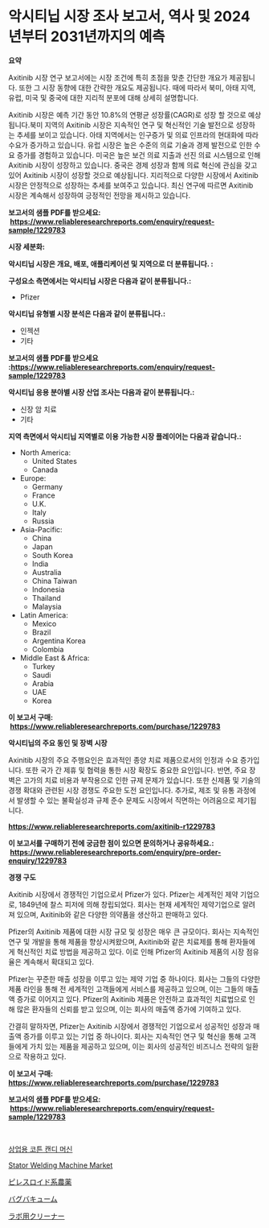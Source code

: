 <p><h1>악시티닙 시장 조사 보고서, 역사 및 2024년부터 2031년까지의 예측</h1></p><p><strong>요약</strong></p>
<p><p>Axitinib 시장 연구 보고서에는 시장 조건에 특히 초점을 맞춘 간단한 개요가 제공됩니다. 또한 그 시장 동향에 대한 간략한 개요도 제공됩니다. 때에 따라서 북미, 아태 지역, 유럽, 미국 및 중국에 대한 지리적 분포에 대해 상세히 설명합니다.</p><p>Axitinib 시장은 예측 기간 동안 10.8%의 연평균 성장률(CAGR)로 성장 할 것으로 예상됩니다.북미 지역의 Axitinib 시장은 지속적인 연구 및 혁신적인 기술 발전으로 성장하는 추세를 보이고 있습니다. 아태 지역에서는 인구증가 및 의료 인프라의 현대화에 따라 수요가 증가하고 있습니다. 유럽 시장은 높은 수준의 의료 기술과 경제 발전으로 인한 수요 증가를 경험하고 있습니다. 미국은 높은 보건 의료 지출과 선진 의료 시스템으로 인해 Axitinib 시장이 성장하고 있습니다. 중국은 경제 성장과 함께 의료 혁신에 관심을 갖고 있어 Axitinib 시장이 성장할 것으로 예상됩니다. 지리적으로 다양한 시장에서 Axitinib 시장은 안정적으로 성장하는 추세를 보여주고 있습니다. 최신 연구에 따르면 Axitinib 시장은 계속해서 성장하여 긍정적인 전망을 제시하고 있습니다.</p></p>
<p><strong>보고서의 샘플 PDF를 받으세요: &nbsp;<a href="https://www.reliableresearchreports.com/enquiry/request-sample/1229783">https://www.reliableresearchreports.com/enquiry/request-sample/1229783</a></strong></p>
<p><strong>시장 세분화:</strong></p>
<p><strong> 악시티닙 시장은 개요, 배포, 애플리케이션 및 지역으로 더 분류됩니다. :</strong></p>
<p><strong>구성요소 측면에서는 악시티닙 시장은 다음과 같이 분류됩니다.:</strong></p>
<p><ul><li>Pfizer</li></ul></p>
<p><strong> 악시티닙 유형별 시장 분석은 다음과 같이 분류됩니다.:</strong></p>
<p><ul><li>인젝션</li><li>기타</li></ul></p>
<p><strong>보고서의 샘플 PDF를 받으세요 :<a href="https://www.reliableresearchreports.com/enquiry/request-sample/1229783">https://www.reliableresearchreports.com/enquiry/request-sample/1229783</a></strong></p>
<p><strong> 악시티닙 응용 분야별 시장 산업 조사는 다음과 같이 분류됩니다.:</strong></p>
<p><ul><li>신장 암 치료</li><li>기타</li></ul></p>
<p><strong>지역 측면에서 악시티닙 지역별로 이용 가능한 시장 플레이어는 다음과 같습니다.:</strong></p>
<p><ul>
    <li>
        North America:
        <ul>
            <li>United States</li>
            <li>Canada</li>
        </ul>
    </li>
    <li>
        Europe:
        <ul>
            <li>Germany</li>
            <li>France</li>
            <li>U.K.</li>
            <li>Italy</li>
            <li>Russia</li>
        </ul>
    </li>
    <li>
        Asia-Pacific:
        <ul>
            <li>China</li>
            <li>Japan</li>
            <li>South Korea</li>
            <li>India</li>
            <li>Australia</li>
            <li>China Taiwan</li>
            <li>Indonesia</li>
            <li>Thailand</li>
            <li>Malaysia</li>
        </ul>
    </li>
    <li>
        Latin America:
        <ul>
            <li>Mexico</li>
            <li>Brazil</li>
            <li>Argentina Korea</li>
            <li>Colombia</li>
        </ul>
    </li>
    <li>
        Middle East & Africa:
        <ul>
            <li>Turkey</li>
            <li>Saudi</li>
            <li>Arabia</li>
            <li>UAE</li>
            <li>Korea</li>
        </ul>
    </li>
    </ul></p>
<p><strong>이 보고서 구매: &nbsp;<a href="https://www.reliableresearchreports.com/purchase/1229783">https://www.reliableresearchreports.com/purchase/1229783</a></strong></p>
<p><strong>악시티닙의 주요 동인 및 장벽 시장</strong></p>
<p><p>Axinitib 시장의 주요 주행요인은 효과적인 종양 치료 제품으로서의 인정과 수요 증가입니다. 또한 국가 간 제휴 및 협력을 통한 시장 확장도 중요한 요인입니다. 반면, 주요 장벽은 고가의 치료 비용과 부작용으로 인한 규제 문제가 있습니다. 또한 신제품 및 기술의 경쟁 확대와 관련된 시장 경쟁도 주요한 도전 요인입니다. 추가로, 제조 및 유통 과정에서 발생할 수 있는 불확실성과 규제 준수 문제도 시장에서 직면하는 어려움으로 제기됩니다.</p></p>
<p><strong><a href="https://www.reliableresearchreports.com/axitinib-r1229783">https://www.reliableresearchreports.com/axitinib-r1229783</a></strong></p>
<p><strong>이 보고서를 구매하기 전에 궁금한 점이 있으면 문의하거나 공유하세요.: &nbsp;<a href="https://www.reliableresearchreports.com/enquiry/pre-order-enquiry/1229783">https://www.reliableresearchreports.com/enquiry/pre-order-enquiry/1229783</a></strong></p>
<p><strong>경쟁 구도</strong></p>
<p><p>Axitinib 시장에서 경쟁적인 기업으로서 Pfizer가 있다. Pfizer는 세계적인 제약 기업으로, 1849년에 찰스 피저에 의해 창립되었다. 회사는 현재 세계적인 제약기업으로 알려져 있으며, Axitinib와 같은 다양한 의약품을 생산하고 판매하고 있다.</p><p>Pfizer의 Axitinib 제품에 대한 시장 규모 및 성장은 매우 큰 규모이다. 회사는 지속적인 연구 및 개발을 통해 제품을 향상시켜왔으며, Axitinib와 같은 치료제를 통해 환자들에게 혁신적인 치료 방법을 제공하고 있다. 이로 인해 Pfizer의 Axitinib 제품의 시장 점유율은 계속해서 확대되고 있다.</p><p>Pfizer는 꾸준한 매출 성장을 이루고 있는 제약 기업 중 하나이다. 회사는 그들의 다양한 제품 라인을 통해 전 세계적인 고객들에게 서비스를 제공하고 있으며, 이는 그들의 매출액 증가로 이어지고 있다. Pfizer의 Axitinib 제품은 안전하고 효과적인 치료법으로 인해 많은 환자들의 신뢰를 받고 있으며, 이는 회사의 매출액 증가에 기여하고 있다.</p><p>간결히 말하자면, Pfizer는 Axitinib 시장에서 경쟁적인 기업으로서 성공적인 성장과 매출액 증가를 이루고 있는 기업 중 하나이다. 회사는 지속적인 연구 및 혁신을 통해 고객들에게 가치 있는 제품을 제공하고 있으며, 이는 회사의 성공적인 비즈니스 전략의 일환으로 작용하고 있다.</p></p>
<p><strong>이 보고서 구매: &nbsp; <a href="https://www.reliableresearchreports.com/purchase/1229783">https://www.reliableresearchreports.com/purchase/1229783</a></strong></p>
<p><strong>보고서의 샘플 PDF를 받으세요: &nbsp;<a href="https://www.reliableresearchreports.com/enquiry/request-sample/1229783">https://www.reliableresearchreports.com/enquiry/request-sample/1229783</a></strong><strong></strong></p>
<p>&nbsp;</p>
<p><p><a href="https://medium.com/@kellyclarkson42/%EC%83%81%EC%97%85%EC%9A%A9-%EC%86%9C%EC%82%AC%ED%83%95-%EA%B8%B0%EA%B3%84-%EC%8B%9C%EC%9E%A5-2031%EB%85%84%EA%B9%8C%EC%A7%80%EC%9D%98-%ED%8A%B8%EB%A0%8C%EB%93%9C-%EC%98%88%EC%B8%A1-%EB%B0%8F-%EA%B2%BD%EC%9F%81-%EB%B6%84%EC%84%9D-bb237f6b1d36">상업용 코튼 캔디 머신</a></p><p><a href="https://github.com/brenzgnarento/Market-Research-Report-List-2/blob/main/stator-welding-machine-market.md">Stator Welding Machine Market</a></p><p><a href="https://github.com/Sophiaard2003/Market-Research-Report-List-1/blob/main/856645732058.md">ピレスロイド系農薬</a></p><p><a href="https://medium.com/@elmoray21/%E3%83%90%E3%82%B0%E3%83%90%E3%82%AD%E3%83%A5%E3%83%BC%E3%83%A0%E3%81%AE%E5%B8%82%E5%A0%B4%E5%8B%95%E5%90%91%E3%81%A8%E5%B8%82%E5%A0%B4%E5%88%86%E6%9E%90%E3%81%AF-2024%E5%B9%B4%E3%81%8B%E3%82%892031%E5%B9%B4%E3%81%BE%E3%81%A7%E3%81%AE%E6%9C%9F%E9%96%93%E3%81%AB%E4%BA%88%E6%B8%AC%E3%81%95%E3%82%8C%E3%81%A6%E3%81%84%E3%81%BE%E3%81%99-4f8b74b6fd5f">バグバキューム</a></p><p><a href="https://medium.com/@kyaorris56456/%E7%A0%94%E7%A9%B6%E6%89%80%E6%B8%85%E6%8E%83%E6%A5%AD%E7%95%8C%E3%81%AE%E5%B8%82%E5%A0%B4%E8%A6%8F%E6%A8%A1%E3%81%8C-%E3%82%B0%E3%83%AD%E3%83%BC%E3%83%90%E3%83%AB%E7%94%A3%E6%A5%AD%E3%81%AB%E3%81%8A%E3%81%91%E3%82%8B%E6%9C%80%E9%81%A9%E3%81%AA%E3%83%9E%E3%83%BC%E3%82%B1%E3%83%86%E3%82%A3%E3%83%B3%E3%82%B0%E3%83%81%E3%83%A3%E3%83%8D%E3%83%AB%E3%82%92%E6%98%8E%E3%82%89%E3%81%8B%E3%81%AB%E3%81%97%E3%81%BE%E3%81%99-1ed0b71960ba">ラボ用クリーナー</a></p></p>